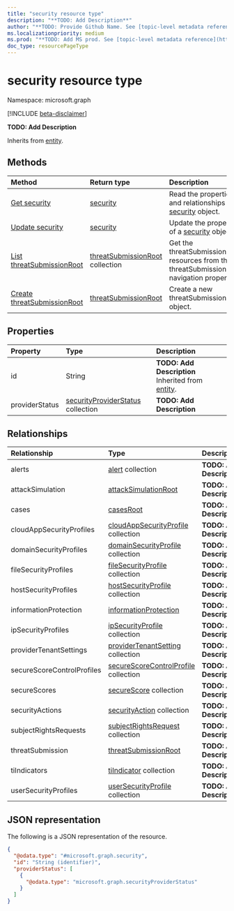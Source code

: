 ```yaml
---
title: "security resource type"
description: "**TODO: Add Description**"
author: "**TODO: Provide Github Name. See [topic-level metadata reference](https://aka.ms/msgo?pagePath=API/Document/Guidelines/Metadata)**"
ms.localizationpriority: medium
ms.prod: "**TODO: Add MS prod. See [topic-level metadata reference](https://aka.ms/msgo?pagePath=API/Document/Guidelines/Metadata)**"
doc_type: resourcePageType
---
```


# security resource type

Namespace: microsoft.graph

[!INCLUDE [beta-disclaimer](../../includes/beta-disclaimer.md)]

**TODO: Add Description**


Inherits from [entity](../resources/entity.md).

## Methods
|Method|Return type|Description|
|:---|:---|:---|
|[Get security](../api/security-get.md)|[security](../resources/security.md)|Read the properties and relationships of a [security](../resources/security.md) object.|
|[Update security](../api/security-update.md)|[security](../resources/security.md)|Update the properties of a [security](../resources/security.md) object.|
|[List threatSubmissionRoot](../api/security-security-list-threatsubmission.md)|[threatSubmissionRoot](../resources/security-threatsubmissionroot.md) collection|Get the threatSubmissionRoot resources from the threatSubmission navigation property.|
|[Create threatSubmissionRoot](../api/security-post-threatsubmission.md)|[threatSubmissionRoot](../resources/security-threatsubmissionroot.md)|Create a new threatSubmissionRoot object.|

## Properties
|Property|Type|Description|
|:---|:---|:---|
|id|String|**TODO: Add Description** Inherited from [entity](../resources/entity.md).|
|providerStatus|[securityProviderStatus](../resources/securityproviderstatus.md) collection|**TODO: Add Description**|

## Relationships
|Relationship|Type|Description|
|:---|:---|:---|
|alerts|[alert](../resources/alert.md) collection|**TODO: Add Description**|
|attackSimulation|[attackSimulationRoot](../resources/attacksimulationroot.md)|**TODO: Add Description**|
|cases|[casesRoot](../resources/security-casesroot.md)|**TODO: Add Description**|
|cloudAppSecurityProfiles|[cloudAppSecurityProfile](../resources/cloudappsecurityprofile.md) collection|**TODO: Add Description**|
|domainSecurityProfiles|[domainSecurityProfile](../resources/domainsecurityprofile.md) collection|**TODO: Add Description**|
|fileSecurityProfiles|[fileSecurityProfile](../resources/filesecurityprofile.md) collection|**TODO: Add Description**|
|hostSecurityProfiles|[hostSecurityProfile](../resources/hostsecurityprofile.md) collection|**TODO: Add Description**|
|informationProtection|[informationProtection](../resources/security-informationprotection.md)|**TODO: Add Description**|
|ipSecurityProfiles|[ipSecurityProfile](../resources/ipsecurityprofile.md) collection|**TODO: Add Description**|
|providerTenantSettings|[providerTenantSetting](../resources/providertenantsetting.md) collection|**TODO: Add Description**|
|secureScoreControlProfiles|[secureScoreControlProfile](../resources/securescorecontrolprofile.md) collection|**TODO: Add Description**|
|secureScores|[secureScore](../resources/securescore.md) collection|**TODO: Add Description**|
|securityActions|[securityAction](../resources/securityaction.md) collection|**TODO: Add Description**|
|subjectRightsRequests|[subjectRightsRequest](../resources/subjectrightsrequest.md) collection|**TODO: Add Description**|
|threatSubmission|[threatSubmissionRoot](../resources/security-threatsubmissionroot.md)|**TODO: Add Description**|
|tiIndicators|[tiIndicator](../resources/tiindicator.md) collection|**TODO: Add Description**|
|userSecurityProfiles|[userSecurityProfile](../resources/usersecurityprofile.md) collection|**TODO: Add Description**|

## JSON representation
The following is a JSON representation of the resource.
<!-- {
  "blockType": "resource",
  "keyProperty": "id",
  "@odata.type": "microsoft.graph.security",
  "baseType": "microsoft.graph.entity",
  "openType": false
}
-->
``` json
{
  "@odata.type": "#microsoft.graph.security",
  "id": "String (identifier)",
  "providerStatus": [
    {
      "@odata.type": "microsoft.graph.securityProviderStatus"
    }
  ]
}
```

